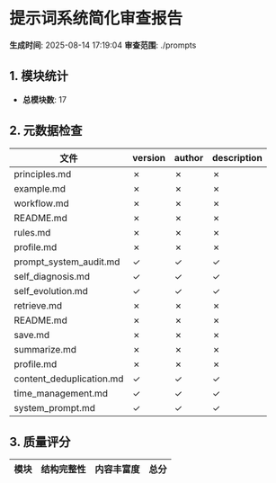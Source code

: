 # 提示词系统简化审查报告

**生成时间**: 2025-08-14 17:19:04
**审查范围**: ./prompts

## 1. 模块统计

- **总模块数**: 17

## 2. 元数据检查

| 文件 | version | author | description |
|------|---------|--------|-------------|
| principles.md | ✗ | ✗ | ✗ |
| example.md | ✗ | ✗ | ✗ |
| workflow.md | ✗ | ✗ | ✗ |
| README.md | ✗ | ✗ | ✗ |
| rules.md | ✗ | ✗ | ✗ |
| profile.md | ✗ | ✗ | ✗ |
| prompt_system_audit.md | ✓ | ✓ | ✓ |
| self_diagnosis.md | ✓ | ✓ | ✓ |
| self_evolution.md | ✓ | ✓ | ✓ |
| retrieve.md | ✗ | ✗ | ✗ |
| README.md | ✗ | ✗ | ✗ |
| save.md | ✗ | ✗ | ✗ |
| summarize.md | ✗ | ✗ | ✗ |
| profile.md | ✗ | ✗ | ✗ |
| content_deduplication.md | ✓ | ✓ | ✓ |
| time_management.md | ✓ | ✓ | ✓ |
| system_prompt.md | ✓ | ✓ | ✓ |

## 3. 质量评分

| 模块 | 结构完整性 | 内容丰富度 | 总分 |
|------|------------|------------|------|
